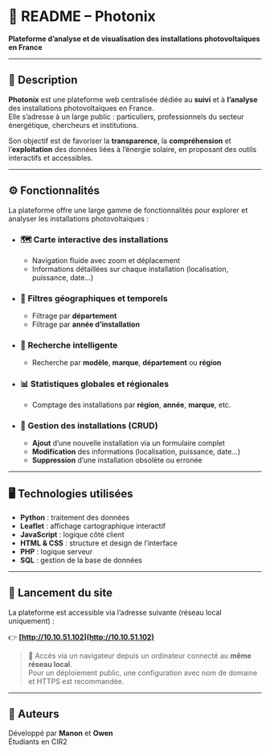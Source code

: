 # 📡 README – Photonix  
**Plateforme d’analyse et de visualisation des installations photovoltaïques en France**

---

## 📝 Description

**Photonix** est une plateforme web centralisée dédiée au **suivi** et à **l’analyse** des installations photovoltaïques en France.  
Elle s’adresse à un large public : particuliers, professionnels du secteur énergétique, chercheurs et institutions.  

Son objectif est de favoriser la **transparence**, la **compréhension** et l’**exploitation** des données liées à l’énergie solaire, en proposant des outils interactifs et accessibles.

---

## ⚙️ Fonctionnalités

La plateforme offre une large gamme de fonctionnalités pour explorer et analyser les installations photovoltaïques :

- ### 🗺️ Carte interactive des installations
  - Navigation fluide avec zoom et déplacement
  - Informations détaillées sur chaque installation (localisation, puissance, date…)

- ### 📍 Filtres géographiques et temporels
  - Filtrage par **département**
  - Filtrage par **année d’installation**

- ### 🔎 Recherche intelligente
  - Recherche par **modèle**, **marque**, **département** ou **région**

- ### 📊 Statistiques globales et régionales
  - Comptage des installations par **région**, **année**, **marque**, etc.

- ### 🧰 Gestion des installations (CRUD)
  - **Ajout** d’une nouvelle installation via un formulaire complet
  - **Modification** des informations (localisation, puissance, date…)
  - **Suppression** d’une installation obsolète ou erronée

---

## 🖥️ Technologies utilisées

- **Python** : traitement des données  
- **Leaflet** : affichage cartographique interactif  
- **JavaScript** : logique côté client  
- **HTML & CSS** : structure et design de l’interface  
- **PHP** : logique serveur  
- **SQL** : gestion de la base de données  

---

## 🚀 Lancement du site

La plateforme est accessible via l’adresse suivante (réseau local uniquement) :

👉 **[http://10.10.51.102](http://10.10.51.102)**

> 📌 Accès via un navigateur depuis un ordinateur connecté au **même réseau local**.  
> Pour un déploiement public, une configuration avec nom de domaine et HTTPS est recommandée.

---

## 👤 Auteurs

Développé par **Manon** et **Owen**  
Étudiants en CIR2
